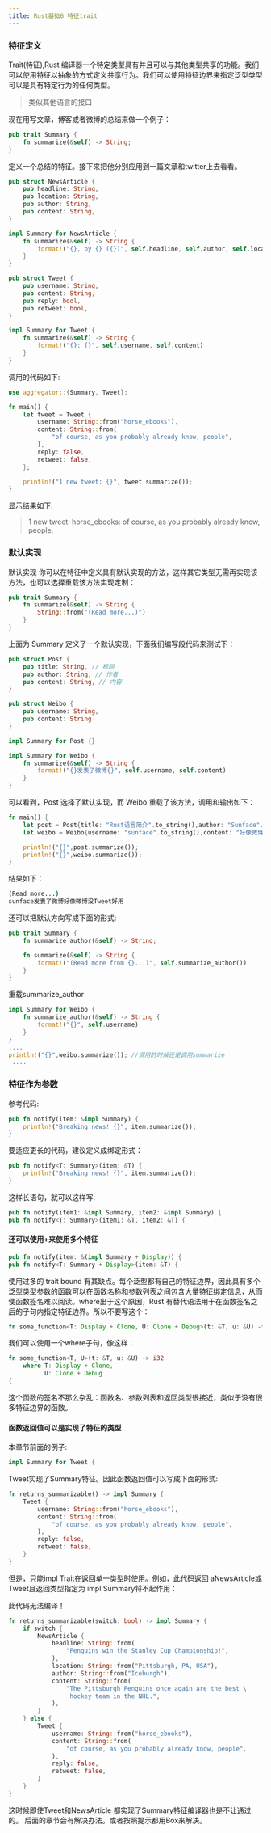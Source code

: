 ```yaml
---
title: Rust基础6 特征trait
---
```


### 特征定义

Trait(特征),Rust 编译器一个特定类型具有并且可以与其他类型共享的功能。我们可以使用特征以抽象的方式定义共享行为。我们可以使用特征边界来指定泛型类型可以是具有特定行为的任何类型。

> 类似其他语言的接口

现在用写文章，博客或者微博的总结来做一个例子：

```rust
pub trait Summary {
    fn summarize(&self) -> String;
}
```

定义一个总结的特征。接下来把他分别应用到一篇文章和twitter上去看看。

```rust
pub struct NewsArticle {
    pub headline: String,
    pub location: String,
    pub author: String,
    pub content: String,
}

impl Summary for NewsArticle {
    fn summarize(&self) -> String {
        format!("{}, by {} ({})", self.headline, self.author, self.location)
    }
}

pub struct Tweet {
    pub username: String,
    pub content: String,
    pub reply: bool,
    pub retweet: bool,
}

impl Summary for Tweet {
    fn summarize(&self) -> String {
        format!("{}: {}", self.username, self.content)
    }
}
```

调用的代码如下:

```rust
use aggregator::{Summary, Tweet};

fn main() {
    let tweet = Tweet {
        username: String::from("horse_ebooks"),
        content: String::from(
            "of course, as you probably already know, people",
        ),
        reply: false,
        retweet: false,
    };

    println!("1 new tweet: {}", tweet.summarize());
}
```

显示结果如下:



> 1 new tweet: horse_ebooks: of course, as you probably already know, people.



### 默认实现

默认实现 你可以在特征中定义具有默认实现的方法，这样其它类型无需再实现该方法，也可以选择重载该方法实现定制：

```rust
pub trait Summary {
    fn summarize(&self) -> String {
        String::from("(Read more...)")
    }
}
```

上面为 Summary 定义了一个默认实现，下面我们编写段代码来测试下：

```rust
pub struct Post {
    pub title: String, // 标题
    pub author: String, // 作者
    pub content: String, // 内容
}

pub struct Weibo {
    pub username: String,
    pub content: String
}

impl Summary for Post {}

impl Summary for Weibo {
    fn summarize(&self) -> String {
        format!("{}发表了微博{}", self.username, self.content)
    }
}
```

可以看到，Post 选择了默认实现，而 Weibo 重载了该方法，调用和输出如下：





```rust
fn main() {
    let post = Post{title: "Rust语言简介".to_string(),author: "Sunface".to_string(), content: "Rust棒极了!".to_string()};
    let weibo = Weibo{username: "sunface".to_string(),content: "好像微博没Tweet好用".to_string()};

    println!("{}",post.summarize());
    println!("{}",weibo.summarize());
}
```

结果如下：

```bash
(Read more...)
sunface发表了微博好像微博没Tweet好用
```



还可以把默认方向写成下面的形式:

```rust
pub trait Summary {
    fn summarize_author(&self) -> String;

    fn summarize(&self) -> String {
        format!("(Read more from {}...)", self.summarize_author())
    }
}
```

重载summarize_author

```rust
impl Summary for Weibo {
    fn summarize_author(&self) -> String {
        format!("{}", self.username)
    }
}
....
println!("{}",weibo.summarize()); //调用的时候还是调用summarize
 ....
```



### 特征作为参数

参考代码:

```rust
pub fn notify(item: &impl Summary) {
    println!("Breaking news! {}", item.summarize());
}
```

要适应更长的代码，建议定义成绑定形式：

```rust
pub fn notify<T: Summary>(item: &T) {
    println!("Breaking news! {}", item.summarize());
}
```

这样长语句，就可以这样写:

```rust
pub fn notify(item1: &impl Summary, item2: &impl Summary) {
pub fn notify<T: Summary>(item1: &T, item2: &T) {
```



#### 还可以使用+来使用多个特征



```rust
pub fn notify(item: &(impl Summary + Display)) {
pub fn notify<T: Summary + Display>(item: &T) {
```



使用过多的 trait bound  有其缺点。每个泛型都有自己的特征边界，因此具有多个泛型类型参数的函数可以在函数名称和参数列表之间包含大量特征绑定信息，从而使函数签名难以阅读。where出于这个原因，Rust 有替代语法用于在函数签名之后的子句内指定特征边界。所以不要写这个：



```rust
fn some_function<T: Display + Clone, U: Clone + Debug>(t: &T, u: &U) -> i32 {
```

我们可以使用一个where子句，像这样：





```rust
fn some_function<T, U>(t: &T, u: &U) -> i32
    where T: Display + Clone,
          U: Clone + Debug
{
```

这个函数的签名不那么杂乱：函数名、参数列表和返回类型很接近，类似于没有很多特征边界的函数。



#### 函数返回值可以是实现了特征的类型

本章节前面的例子:

```rust
impl Summary for Tweet {
```

Tweet实现了Summary特征。因此函数返回值可以写成下面的形式:

```rust
fn returns_summarizable() -> impl Summary {
    Tweet {
        username: String::from("horse_ebooks"),
        content: String::from(
            "of course, as you probably already know, people",
        ),
        reply: false,
        retweet: false,
    }
}
```



但是，只能impl Trait在返回单一类型时使用。例如，此代码返回 aNewsArticle或 Tweet且返回类型指定为  impl Summary将不起作用：

此代码无法编译！

```rust
fn returns_summarizable(switch: bool) -> impl Summary {
    if switch {
        NewsArticle {
            headline: String::from(
                "Penguins win the Stanley Cup Championship!",
            ),
            location: String::from("Pittsburgh, PA, USA"),
            author: String::from("Iceburgh"),
            content: String::from(
                "The Pittsburgh Penguins once again are the best \
                 hockey team in the NHL.",
            ),
        }
    } else {
        Tweet {
            username: String::from("horse_ebooks"),
            content: String::from(
                "of course, as you probably already know, people",
            ),
            reply: false,
            retweet: false,
        }
    }
}
```

这时候即使Tweet和NewsArticle 都实现了Summary特征编译器也是不让通过的。 后面的章节会有解决办法。或者按照提示都用Box来解决。